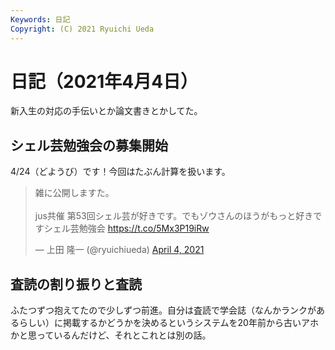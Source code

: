 ```yaml
---
Keywords: 日記
Copyright: (C) 2021 Ryuichi Ueda
---
```


# 日記（2021年4月4日）

新入生の対応の手伝いとか論文書きとかしてた。

## シェル芸勉強会の募集開始

4/24（どようび）です！今回はたぶん計算を扱います。

<blockquote class="twitter-tweet" data-partner="tweetdeck"><p lang="ja" dir="ltr">雑に公開しますた。<br><br>jus共催 第53回シェル芸が好きです。でもゾウさんのほうがもっと好きですシェル芸勉強会 <a href="https://t.co/5Mx3P19iRw">https://t.co/5Mx3P19iRw</a></p>&mdash; 上田 隆一 (@ryuichiueda) <a href="https://twitter.com/ryuichiueda/status/1378513804061941760?ref_src=twsrc%5Etfw">April 4, 2021</a></blockquote>
<script async src="https://platform.twitter.com/widgets.js" charset="utf-8"></script>


## 査読の割り振りと査読

ふたつずつ抱えてたので少しずつ前進。自分は査読で学会誌（なんかランクがあるらしい）に掲載するかどうかを決めるというシステムを20年前から古いアホかと思っているんだけど、それとこれとは別の話。
